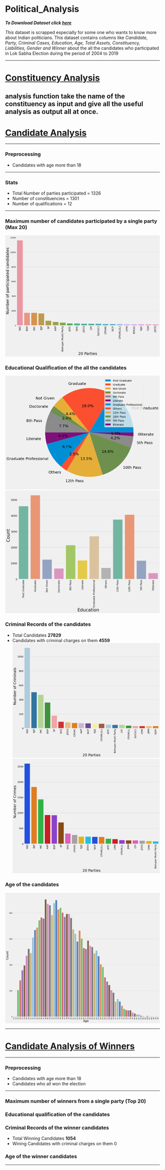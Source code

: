# Political_Analysis

___To Download Dataset click [here](https://www.kaggle.com/themlphdstudent/lok-sabha-election-candidate-list-2004-to-2019)___ 

_This_ dataset is scrapped especially for some one who wants to know more about Indian politicians. This dataset contains columns like _Candidate, Party, Criminal Cases, Education, Age, Total Assets, Constituency, Liabilities, Gender and Winner_ about the all the candidates who participated in Lok Sabha Election during the period of 2004 to 2019

---
# [Constituency Analysis](Constituency_analysis.ipynb)

**analysis** function take the name of the constituency as input and give all the useful analysis as output all at once.
---
# [Candidate Analysis](Candidate_analysis.ipynb)
---
### Preprocessing
- Candidates with age more than 18
---
### Stats
- Total Number of parties participated = 1326
- Number of constituencies = 1301
- Number of qualifications = 12
---
### Maximum number of candidates participated by a single party (Max 20)
![plot](https://github.com/sahilgarg3/Political_Analysis/blob/demo/Images/Image%20(1).png)
### Educational Qualification of the all the candidates
![plot](https://github.com/sahilgarg3/Political_Analysis/blob/demo/Images/Image%20(2).png)
![plot](https://github.com/sahilgarg3/Political_Analysis/blob/demo/Images/Image%20(3).png)
### Criminal Records of the candidates
- Total Candidates **27829**
- Candidates with criminal charges on them **4559**
![plot](https://github.com/sahilgarg3/Political_Analysis/blob/demo/Images/Image%20(4).png)
![plot](https://github.com/sahilgarg3/Political_Analysis/blob/demo/Images/Image%20(5).png)
### Age of the candidates
![plot](https://github.com/sahilgarg3/Political_Analysis/blob/demo/Images/Image%20(6).png)

---
# [Candidate Analysis of Winners](Candidate_analysis_of_winners.ipynb)
---
### Preprocessing
- Candidates with age more than 18
- Candidates who all won the election
---
### Maximum number of winners from a single party (Top 20)
### Educational qualification of the candidates
### Criminal Records of the winner candidates
- Total Winning Candidates **1054**
- Wining Candidates with criminal charges on them 0
### Age of the winner candidates
---
